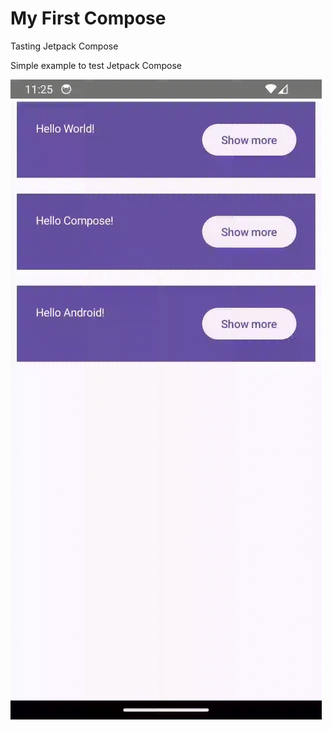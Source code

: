 # My First Compose

Tasting Jetpack Compose

Simple example to test Jetpack Compose

![tasting compose.gif](tasting%20compose.gif)